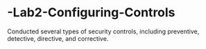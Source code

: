 # -Lab2-Configuring-Controls
 Conducted several types of security controls, including preventive, detective, directive, and corrective.

